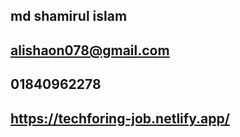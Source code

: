 ## md shamirul islam
## alishaon078@gmail.com
## 01840962278
## https://techforing-job.netlify.app/
